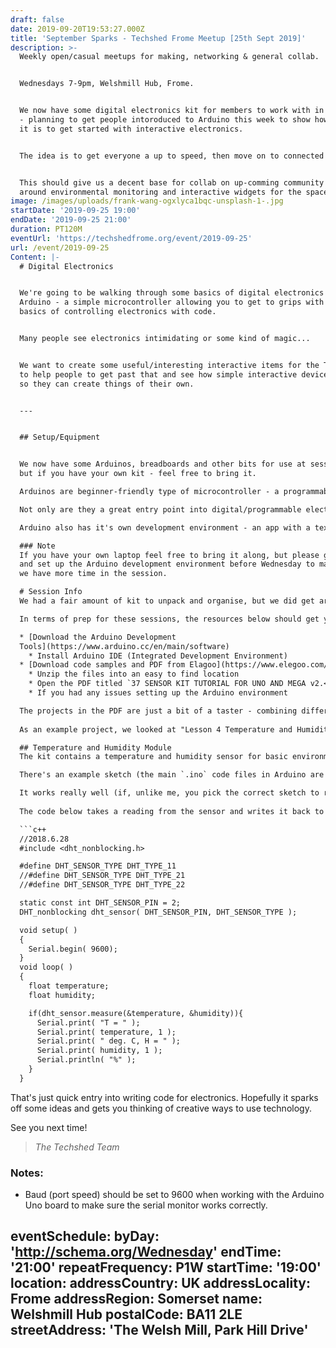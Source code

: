 ```yaml
---
draft: false
date: 2019-09-20T19:53:27.000Z
title: 'September Sparks - Techshed Frome Meetup [25th Sept 2019]'
description: >-
  Weekly open/casual meetups for making, networking & general collab.


  Wednesdays 7-9pm, Welshmill Hub, Frome.


  We now have some digital electronics kit for members to work with in the space
  - planning to get people intoroduced to Arduino this week to show how simple
  it is to get started with interactive electronics.        


  The idea is to get everyone a up to speed, then move on to connected devices. 


  This should give us a decent base for collab on up-comming community projects
  around environmental monitoring and interactive widgets for the space.
image: /images/uploads/frank-wang-ogxlyca1bqc-unsplash-1-.jpg
startDate: '2019-09-25 19:00'
endDate: '2019-09-25 21:00'
duration: PT120M
eventUrl: 'https://techshedfrome.org/event/2019-09-25'
url: /event/2019-09-25
Content: |-
  # Digital Electronics


  We're going to be walking through some basics of digital electronics using
  Arduino - a simple microcontroller allowing you to get to grips with the
  basics of controlling electronics with code.


  Many people see electronics intimidating or some kind of magic...


  We want to create some useful/interesting interactive items for the Techshed
  to help people to get past that and see how simple interactive devices can be,
  so they can create things of their own.


  --- 


  ## Setup/Equipment


  We now have some Arduinos, breadboards and other bits for use at sessions,
  but if you have your own kit - feel free to bring it.

  Arduinos are beginner-friendly type of microcontroller - a programmable electronic chip used to control and receive input from other electronics.

  Not only are they a great entry point into digital/programmable electronics, they're a simple way to prototype electronic devices and can make some really useful kit (if you don't believe me, take a look at some projects [Hackaday](https://hackaday.com/tag/arduino/) or [Instructables](https://www.instructables.com/circuits/arduino/projects/) or look at some of the devices for sale by makers on [Tindie](https://www.tindie.com/browse/arduino/) for some inspiration).

  Arduino also has it's own development environment - an app with a text editor and tools for managing connections to your devices, that runs on your computer.  There's a bunch of support for 3rd party microcontrollers (like the [ESP](https://en.wikipedia.org/wiki/ESP32) series of microcontrollers [with WiFi] and smaller devices like the [DigiStub](https://www.instructables.com/id/Digispark-DIY-The-smallest-USB-Arduino/) USB device) which we're likey to work with in some projects.

  ### Note
  If you have your own laptop feel free to bring it along, but please go ahead
  and set up the Arduino development environment before Wednesday to makes sure
  we have more time in the session.

  # Session Info
  We had a fair amount of kit to unpack and organise, but we did get around to some wiring and code.

  In terms of prep for these sessions, the resources below should get you up and running.

  * [Download the Arduino Development
  Tools](https://www.arduino.cc/en/main/software)
    * Install Arduino IDE (Integrated Development Environment)
  * [Download code samples and PDF from Elagoo](https://www.elegoo.com/tutorial/Elegoo%2037%20Sensor%20Kit%20Tutorial%20for%20UNO%20R3%20and%20Mega%202560%20V2.0.0.2019.09.17.zip)
    * Unzip the files into an easy to find location
    * Open the PDF titled `37 SENSOR KIT TUTORIAL FOR UNO AND MEGA v2.<some numbers>.pdf` and take a quick look at the sorts of projects that can be made with the kit we have available.
    * If you had any issues setting up the Arduino environment

  The projects in the PDF are just a bit of a taster - combining different sensors and actuators into interactive tools, devices and objects is where things start to get interesting.
  
  As an example project, we looked at "Lesson 4 Temperature and Humidity Module" 

  ## Temperature and Humidity Module
  The kit contains a temperature and humidity sensor for basic environmental monitoring. 

  There's an example sketch (the main `.ino` code files in Arduino are known as "sketches") in the code samples you downloaded from Elagoo.

  It works really well (if, unlike me, you pick the correct sketch to run the sensor).
  
  The code below takes a reading from the sensor and writes it back to the serial port so you can read it in the "serial monitor" in the Arduino IDE.  In a more real-world use, you might be sending out environmental data periodically, or using temperature changes to trigger contol systems like starting fans, or closing the blinds on a window!

  ```c++
  //2018.6.28
  #include <dht_nonblocking.h>

  #define DHT_SENSOR_TYPE DHT_TYPE_11
  //#define DHT_SENSOR_TYPE DHT_TYPE_21
  //#define DHT_SENSOR_TYPE DHT_TYPE_22

  static const int DHT_SENSOR_PIN = 2;
  DHT_nonblocking dht_sensor( DHT_SENSOR_PIN, DHT_SENSOR_TYPE );

  void setup( )
  {
    Serial.begin( 9600);
  }
  void loop( )
  {
    float temperature;
    float humidity;

    if(dht_sensor.measure(&temperature, &humidity)){
      Serial.print( "T = " );
      Serial.print( temperature, 1 );
      Serial.print( " deg. C, H = " );
      Serial.print( humidity, 1 );
      Serial.println( "%" );
    }
  }
  ```

  That's just quick entry into writing code for electronics.  Hopefully it sparks off some ideas and gets you thinking of creative ways to use technology.

  See you next time!

  > _The Techshed Team_

  ### Notes:
  * Baud (port speed) should be set to 9600 when working with the Arduino Uno board to make sure the serial monitor works correctly.

eventSchedule:
  byDay: 'http://schema.org/Wednesday'
  endTime: '21:00'
  repeatFrequency: P1W
  startTime: '19:00'
location:
  addressCountry: UK
  addressLocality: Frome
  addressRegion: Somerset
  name: Welshmill Hub
  postalCode: BA11 2LE
  streetAddress: 'The Welsh Mill, Park Hill Drive'
---
```


